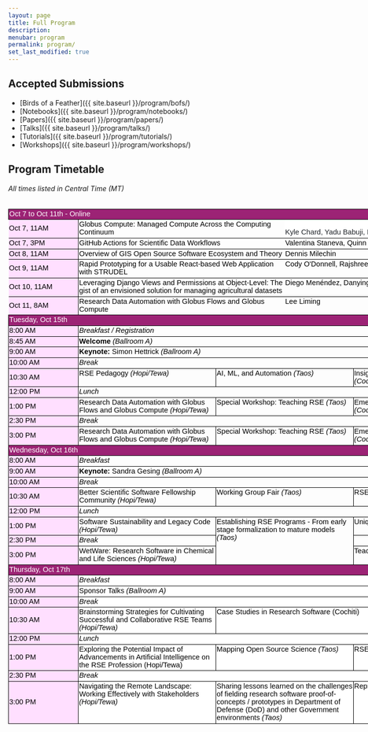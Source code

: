 ```yaml
---
layout: page
title: Full Program
description:
menubar: program
permalink: program/
set_last_modified: true
---
```


## Accepted Submissions

- [Birds of a Feather]({{ site.baseurl }}/program/bofs/)
- [Notebooks]({{ site.baseurl }}/program/notebooks/)
- [Papers]({{ site.baseurl }}/program/papers/)
- [Talks]({{ site.baseurl }}/program/talks/)
- [Tutorials]({{ site.baseurl }}/program/tutorials/)
- [Workshops]({{ site.baseurl }}/program/workshops/)

## Program Timetable

<html xmlns:o="urn:schemas-microsoft-com:office:office" xmlns:x="urn:schemas-microsoft-com:office:excel"
 xmlns="http://www.w3.org/TR/REC-html40">

<head>
 <style id="program_15106_Styles">
  <!--table
		{
			mso-displayed-decimal-separator: "\.";
			mso-displayed-thousand-separator: "\,";
		}

		@page {
			margin: .75in .7in .75in .7in;
			mso-header-margin: .3in;
			mso-footer-margin: .3in;
		}

		.font5 {
			color: black;
			font-size: 11.0pt;
			font-weight: 400;
			font-style: italic;
			text-decoration: none;
			font-family: Arial, sans-serif;
			mso-font-charset: 0;
		}

		.font6 {
			color: black;
			font-size: 11.0pt;
			font-weight: 400;
			font-style: normal;
			text-decoration: none;
			font-family: Arial, sans-serif;
			mso-font-charset: 0;
		}

		.font7 {
			color: black;
			font-size: 11.0pt;
			font-weight: 700;
			font-style: normal;
			text-decoration: none;
			font-family: Arial, sans-serif;
			mso-font-charset: 0;
		}

		.font8 {
			color: black;
			font-size: 11.0pt;
			font-weight: 400;
			font-style: italic;
			text-decoration: none;
			font-family: Arial, sans-serif;
			mso-font-charset: 0;
		}

		tr {
			mso-height-source: auto;
		}

		col {
			mso-width-source: auto;
		}

		br {
			mso-data-placement: same-cell;
		}

		.style0 {
			mso-number-format: General;
			text-align: general;
			vertical-align: bottom;
			white-space: nowrap;
			mso-rotate: 0;
			mso-background-source: auto;
			mso-pattern: auto;
			color: black;
			font-size: 10.0pt;
			font-weight: 400;
			font-style: normal;
			text-decoration: none;
			font-family: Arial;
			mso-generic-font-family: auto;
			mso-font-charset: 0;
			border: none;
			mso-protection: locked visible;
			mso-style-name: Normal;
			mso-style-id: 0;
		}

		td {
			mso-style-parent: style0;
			padding-top: 1px;
			padding-right: 1px;
			padding-left: 1px;
			mso-ignore: padding;
			color: black;
			font-size: 10.0pt;
			font-weight: 400;
			font-style: normal;
			text-decoration: none;
			font-family: Arial;
			mso-generic-font-family: auto;
			mso-font-charset: 0;
			mso-number-format: General;
			text-align: general;
			vertical-align: bottom;
			border: none;
			mso-background-source: auto;
			mso-pattern: auto;
			mso-protection: locked visible;
			white-space: nowrap;
			mso-rotate: 0;
		}

		.xl65 {
			mso-style-parent: style0;
			color: black;
			font-size: 11.0pt;
			font-style: italic;
			font-family: Arial, sans-serif;
			mso-font-charset: 0;
			vertical-align: top;
			border-top: .5pt solid black;
			border-right: none;
			border-bottom: .5pt solid black;
			border-left: .5pt solid black;
			white-space: normal;
		}

		.xl66 {
			mso-style-parent: style0;
			color: black;
			font-size: 11.0pt;
			font-style: italic;
			font-family: Arial, sans-serif;
			mso-font-charset: 0;
			vertical-align: top;
			border-top: .5pt solid black;
			border-right: none;
			border-bottom: .5pt solid black;
			border-left: .5pt solid black;
			background: white;
			mso-pattern: black none;
			white-space: normal;
		}

		.xl67 {
			mso-style-parent: style0;
			font-size: 11.0pt;
			font-family: Arial, sans-serif;
			mso-font-charset: 0;
			text-align: left;
			vertical-align: top;
			border-top: .5pt solid black;
			border-right: none;
			border-bottom: .5pt solid black;
			border-left: .5pt solid black;
			white-space: normal;
		}

		.xl68 {
			mso-style-parent: style0;
			font-size: 11.0pt;
			font-weight: 700;
			font-family: Arial, sans-serif;
			mso-font-charset: 0;
			text-align: left;
			vertical-align: top;
			border-top: .5pt solid black;
			border-right: none;
			border-bottom: .5pt solid black;
			border-left: .5pt solid black;
			white-space: normal;
		}

		.xl69 {
			mso-style-parent: style0;
			font-size: 11.0pt;
			font-family: Arial, sans-serif;
			mso-font-charset: 0;
			vertical-align: top;
			border-top: .5pt solid black;
			border-right: none;
			border-bottom: .5pt solid black;
			border-left: .5pt solid black;
			white-space: normal;
		}

		.xl70 {
			mso-style-parent: style0;
			color: black;
			font-size: 11.0pt;
			font-family: Arial, sans-serif;
			mso-font-charset: 0;
			vertical-align: top;
			border-top: .5pt solid black;
			border-right: none;
			border-bottom: .5pt solid black;
			border-left: .5pt solid black;
			white-space: normal;
		}

		.xl71 {
			mso-style-parent: style0;
			font-size: 11.0pt;
			font-style: italic;
			font-family: Arial, sans-serif;
			mso-font-charset: 0;
			text-align: left;
			vertical-align: top;
			border-top: .5pt solid black;
			border-right: none;
			border-bottom: .5pt solid black;
			border-left: .5pt solid black;
			white-space: normal;
		}

		.xl72 {
			mso-style-parent: style0;
			color: black;
			font-size: 11.0pt;
			font-family: Arial, sans-serif;
			mso-font-charset: 0;
			vertical-align: top;
			border-top: .5pt solid black;
			border-right: none;
			border-bottom: .5pt solid black;
			border-left: none;
			white-space: normal;
		}

		.xl73 {
			mso-style-parent: style0;
			font-size: 11.0pt;
			font-style: italic;
			font-family: Arial, sans-serif;
			mso-font-charset: 0;
			vertical-align: top;
			border-top: .5pt solid black;
			border-right: none;
			border-bottom: .5pt solid black;
			border-left: .5pt solid black;
			white-space: normal;
		}

		.xl74 {
			mso-style-parent: style0;
			color: black;
			font-size: 11.0pt;
			font-family: Arial, sans-serif;
			mso-font-charset: 0;
			vertical-align: top;
			border-top: .5pt solid black;
			border-right: none;
			border-bottom: none;
			border-left: .5pt solid black;
			white-space: normal;
		}

		.xl75 {
			mso-style-parent: style0;
			font-size: 11.0pt;
			font-style: italic;
			font-family: Arial, sans-serif;
			mso-font-charset: 0;
			vertical-align: top;
			border-top: .5pt solid black;
			border-right: none;
			border-bottom: .5pt solid black;
			border-left: none;
			white-space: normal;
		}

		.xl76 {
			mso-style-parent: style0;
			font-size: 11.0pt;
			font-style: italic;
			font-family: Arial, sans-serif;
			mso-font-charset: 0;
			text-align: left;
			vertical-align: top;
			border-top: .5pt solid black;
			border-right: none;
			border-bottom: .5pt solid black;
			border-left: .5pt solid black;
			background: white;
			mso-pattern: black none;
			white-space: normal;
		}

		.xl77 {
			mso-style-parent: style0;
			font-size: 11.0pt;
			font-family: Arial, sans-serif;
			mso-font-charset: 0;
			text-align: left;
			vertical-align: top;
			border-top: .5pt solid black;
			border-right: none;
			border-bottom: .5pt solid black;
			border-left: .5pt solid black;
			background: white;
			mso-pattern: black none;
			white-space: normal;
		}

		.xl78 {
			mso-style-parent: style0;
			color: black;
			font-size: 11.0pt;
			font-family: Arial, sans-serif;
			mso-font-charset: 0;
			vertical-align: top;
			border-top: .5pt solid black;
			border-right: none;
			border-bottom: .5pt solid black;
			border-left: .5pt solid black;
			background: white;
			mso-pattern: black none;
			white-space: normal;
		}

		.xl79 {
			mso-style-parent: style0;
			color: black;
			font-size: 11.0pt;
			font-family: Arial, sans-serif;
			mso-font-charset: 0;
			vertical-align: top;
			border-top: .5pt solid black;
			border-right: none;
			border-bottom: .5pt solid black;
			border-left: none;
			background: white;
			mso-pattern: black none;
			white-space: normal;
		}

		.xl80 {
			mso-style-parent: style0;
			color: black;
			font-size: 11.0pt;
			font-family: Arial, sans-serif;
			mso-font-charset: 0;
			vertical-align: top;
			border-top: .5pt solid black;
			border-right: none;
			border-bottom: none;
			border-left: .5pt solid black;
			background: white;
			mso-pattern: black none;
			white-space: normal;
		}

		.xl81 {
			mso-style-parent: style0;
			font-size: 11.0pt;
			font-style: italic;
			font-family: Arial, sans-serif;
			mso-font-charset: 0;
			vertical-align: top;
			border-top: .5pt solid black;
			border-right: none;
			border-bottom: .5pt solid black;
			border-left: .5pt solid black;
			background: white;
			mso-pattern: black none;
			white-space: normal;
		}

		.xl82 {
			mso-style-parent: style0;
			color: black;
			font-size: 11.0pt;
			font-family: Arial, sans-serif;
			mso-font-charset: 0;
			vertical-align: top;
			border-top: none;
			border-right: none;
			border-bottom: .5pt solid black;
			border-left: .5pt solid black;
			background: white;
			mso-pattern: black none;
			white-space: normal;
		}

		.xl83 {
			mso-style-parent: style0;
			color: black;
			font-size: 11.0pt;
			font-style: italic;
			font-family: Arial, sans-serif;
			mso-font-charset: 0;
			vertical-align: top;
			border-top: .5pt solid black;
			border-right: none;
			border-bottom: .5pt solid black;
			border-left: none;
			white-space: normal;
		}

		.xl84 {
			mso-style-parent: style0;
			font-size: 11.0pt;
			font-style: italic;
			font-family: Arial, sans-serif;
			mso-font-charset: 0;
			text-align: left;
			vertical-align: top;
			border-top: .5pt solid black;
			border-right: none;
			border-bottom: .5pt solid black;
			border-left: none;
			white-space: normal;
		}

		.xl85 {
			mso-style-parent: style0;
			font-size: 11.0pt;
			font-family: Arial, sans-serif;
			mso-font-charset: 0;
			text-align: left;
			vertical-align: top;
			border-top: .5pt solid black;
			border-right: none;
			border-bottom: .5pt solid black;
			border-left: none;
			white-space: normal;
		}

		.xl86 {
			mso-style-parent: style0;
			font-size: 11.0pt;
			font-weight: 700;
			font-family: Arial, sans-serif;
			mso-font-charset: 0;
			text-align: left;
			vertical-align: top;
			border-top: .5pt solid black;
			border-right: none;
			border-bottom: .5pt solid black;
			border-left: none;
			white-space: normal;
		}

		.xl87 {
			mso-style-parent: style0;
			color: black;
			font-size: 11.0pt;
			font-family: Arial, sans-serif;
			mso-font-charset: 0;
			vertical-align: top;
			border-top: .5pt solid black;
			border-right: .5pt solid black;
			border-bottom: .5pt solid black;
			border-left: none;
			background: white;
			mso-pattern: black none;
			white-space: normal;
		}

		.xl88 {
			mso-style-parent: style0;
			font-size: 11.0pt;
			font-style: italic;
			font-family: Arial, sans-serif;
			mso-font-charset: 0;
			vertical-align: top;
			border-top: .5pt solid black;
			border-right: none;
			border-bottom: .5pt solid black;
			border-left: none;
			background: white;
			mso-pattern: black none;
			white-space: normal;
		}

		.xl89 {
			mso-style-parent: style0;
			color: black;
			font-size: 11.0pt;
			font-style: italic;
			font-family: Arial, sans-serif;
			mso-font-charset: 0;
			vertical-align: top;
			border-top: .5pt solid black;
			border-right: none;
			border-bottom: .5pt solid black;
			border-left: none;
			background: white;
			mso-pattern: black none;
			white-space: normal;
		}

		.xl90 {
			mso-style-parent: style0;
			font-size: 11.0pt;
			font-style: italic;
			font-family: Arial, sans-serif;
			mso-font-charset: 0;
			text-align: left;
			vertical-align: top;
			border-top: .5pt solid black;
			border-right: none;
			border-bottom: .5pt solid black;
			border-left: none;
			background: white;
			mso-pattern: black none;
			white-space: normal;
		}

		.xl91 {
			mso-style-parent: style0;
			font-size: 11.0pt;
			font-family: Arial, sans-serif;
			mso-font-charset: 0;
			text-align: left;
			vertical-align: top;
			border-top: .5pt solid black;
			border-right: none;
			border-bottom: .5pt solid black;
			border-left: none;
			background: white;
			mso-pattern: black none;
			white-space: normal;
		}

		.xl92 {
			mso-style-parent: style0;
			font-size: 11.0pt;
			font-family: Arial, sans-serif;
			mso-font-charset: 0;
			mso-number-format: "Medium Time";
			text-align: left;
			vertical-align: middle;
			border: .5pt solid black;
			background: #FFDFFF;
			mso-pattern: black none;
			white-space: normal;
		}

		.xl93 {
			mso-style-parent: style0;
			color: black;
			font-size: 11.0pt;
			font-family: Arial, sans-serif;
			mso-font-charset: 0;
			mso-number-format: "Medium Time";
			text-align: left;
			vertical-align: middle;
			border: .5pt solid black;
			background: #FFDFFF;
			mso-pattern: black none;
			white-space: normal;
		}

		.xl94 {
			mso-style-parent: style0;
			text-align: left;
			vertical-align: middle;
			background: #FFDFFF;
			mso-pattern: black none;
		}

		.xl95 {
			mso-style-parent: style0;
			color: white;
			font-size: 11.0pt;
			font-family: Arial, sans-serif;
			mso-font-charset: 0;
			text-align: left;
			vertical-align: middle;
			border-top: .5pt solid black;
			border-right: none;
			border-bottom: .5pt solid black;
			border-left: .5pt solid black;
			background: #9C2375;
			mso-pattern: #9C2375 none;
			white-space: normal;
		}

		.xl96 {
			mso-style-parent: style0;
			font-size: 11.0pt;
			font-family: Arial, sans-serif;
			mso-font-charset: 0;
			vertical-align: top;
			border-top: .5pt solid black;
			border-right: none;
			border-bottom: .5pt solid black;
			border-left: none;
			white-space: normal;
		}

		.xl97 {
			mso-style-parent: style0;
			color: windowtext;
			font-family: Arial, sans-serif;
			mso-font-charset: 0;
			text-align: left;
			vertical-align: middle;
			border-top: .5pt solid black;
			border-right: none;
			border-bottom: .5pt solid black;
			border-left: none;
			white-space: normal;
		}

		.xl98 {
			mso-style-parent: style0;
			font-size: 11.0pt;
			font-family: Arial, sans-serif;
			mso-font-charset: 0;
			text-align: left;
			vertical-align: middle;
			border-top: .5pt solid black;
			border-right: .5pt solid black;
			border-bottom: .5pt solid black;
			border-left: none;
			background: #FFDFFF;
			mso-pattern: black none;
			white-space: normal;
		}

		.xl99 {
			mso-style-parent: style0;
			color: #1F2328;
			font-size: 11.0pt;
			font-family: Arial, sans-serif;
			mso-font-charset: 0;
			border-top: .5pt solid black;
			border-right: none;
			border-bottom: .5pt solid black;
			border-left: none;
			background: white;
			mso-pattern: white none;
			white-space: normal;
		}

		.xl100 {
			mso-style-parent: style0;
			font-size: 11.0pt;
			font-family: Arial, sans-serif;
			mso-font-charset: 0;
			border-top: .5pt solid black;
			border-right: none;
			border-bottom: .5pt solid black;
			border-left: none;
			white-space: normal;
		}

		.xl101 {
			mso-style-parent: style0;
			color: windowtext;
			font-family: Arial, sans-serif;
			mso-font-charset: 0;
			border-top: .5pt solid black;
			border-right: none;
			border-bottom: .5pt solid black;
			border-left: none;
			white-space: normal;
		}

		.xl102 {
			mso-style-parent: style0;
			color: windowtext;
			font-family: Arial, sans-serif;
			mso-font-charset: 0;
			border-top: .5pt solid black;
			border-right: none;
			border-bottom: none;
			border-left: none;
			white-space: normal;
		}

		.xl103 {
			mso-style-parent: style0;
			color: windowtext;
			font-family: Arial, sans-serif;
			mso-font-charset: 0;
			border-top: none;
			border-right: none;
			border-bottom: none;
			border-left: .5pt solid black;
			white-space: normal;
		}

		.xl104 {
			mso-style-parent: style0;
			font-family: Arial, sans-serif;
			mso-font-charset: 0;
			white-space: normal;
		}

		.xl105 {
			mso-style-parent: style0;
			color: windowtext;
			font-family: Arial, sans-serif;
			mso-font-charset: 0;
			border-top: none;
			border-right: none;
			border-bottom: .5pt solid black;
			border-left: .5pt solid black;
			white-space: normal;
		}

		.xl106 {
			mso-style-parent: style0;
			color: windowtext;
			font-family: Arial, sans-serif;
			mso-font-charset: 0;
			border-top: none;
			border-right: none;
			border-bottom: .5pt solid black;
			border-left: none;
			white-space: normal;
		}

		.xl107 {
			mso-style-parent: style0;
			color: windowtext;
			font-size: 11.0pt;
			font-family: Arial, sans-serif;
			mso-font-charset: 0;
			border-top: .5pt solid black;
			border-right: none;
			border-bottom: .5pt solid black;
			border-left: none;
			background: white;
			mso-pattern: black none;
			white-space: normal;
		}

		.xl108 {
			mso-style-parent: style0;
			color: black;
			font-size: 11.0pt;
			font-family: Arial, sans-serif;
			mso-font-charset: 0;
			vertical-align: top;
			border-top: .5pt solid black;
			border-right: .5pt solid black;
			border-bottom: .5pt solid black;
			border-left: none;
			background: white;
			mso-pattern: #D9D9D9 none;
			white-space: normal;
		}

		.xl109 {
			mso-style-parent: style0;
			color: windowtext;
			font-size: 11.0pt;
			font-family: Arial, sans-serif;
			mso-font-charset: 0;
			border-top: .5pt solid black;
			border-right: none;
			border-bottom: none;
			border-left: none;
			background: white;
			mso-pattern: black none;
			white-space: normal;
		}

		.xl110 {
			mso-style-parent: style0;
			color: windowtext;
			font-size: 11.0pt;
			font-family: Arial, sans-serif;
			mso-font-charset: 0;
			border-top: none;
			border-right: none;
			border-bottom: .5pt solid black;
			border-left: none;
			background: white;
			mso-pattern: black none;
			white-space: normal;
		}
		-->
 </style>
</head>

<body link="#1155CC" vlink="#1155CC">
 <!--[if !excel]>&nbsp;&nbsp;<![endif]-->
 <!--The following information was generated by Microsoft Excel's Publish as Web
Page wizard.-->
 <!--If the same item is republished from Excel, all information between the DIV
tags will be replaced.-->
 <!----------------------------->
 <!--START OF OUTPUT FROM EXCEL PUBLISH AS WEB PAGE WIZARD -->
 <!----------------------------->

 <i>All times listed in Central Time (MT) </i><br><br>

 <div id="program_15106" align=center x:publishsource="Excel">

  <table border=0 cellpadding=0 cellspacing=0 width=1119 style='border-collapse:
 collapse;table-layout:fixed;width:840pt'>
   <col class=xl94 width=87 style='mso-width-source:userset;mso-width-alt:2773;
 width:65pt'>
   <col width=87 span=7 style='mso-width-source:userset;mso-width-alt:2773;
 width:65pt'>
   <tr height=20 style='mso-height-source:userset;height:15.75pt'>
    <td colspan=8 height=20 class=xl95 width=1119 style='height:15.75pt;
  width:840pt'>Oct 7 to Oct 11th - Online</td>
   </tr>
   <tr height=20 style='mso-height-source:userset;height:15.75pt'>
    <td height=20 class=xl98 width=87 style='height:15.75pt;border-top:none;
  width:65pt'>Oct 7, 11AM</td>
    <td colspan=3 class=xl69 width=261 style='border-left:none;width:195pt;
  overflow-wrap: break-word'>Globus Compute: Managed Compute Across the
     Computing Continuum</td>
    <td colspan=4 class=xl99 width=348 style='width:260pt'>Kyle Chard, Yadu
     Babuji, Reid Mello</td>
   </tr>
   <tr height=20 style='mso-height-source:userset;height:15.75pt'>
    <td height=20 class=xl98 width=87 style='height:15.75pt;border-top:none;
  width:65pt;overflow-wrap: break-word'>Oct 7, 3PM</td>
    <td colspan=3 class=xl69 width=261 style='border-left:none;width:195pt'>GitHub
     Actions for Scientific Data Workflows</td>
    <td colspan=4 class=xl100 width=348 style='width:260pt'>Valentina Staneva,
     Quinn Brencher</td>
   </tr>
   <tr height=20 style='mso-height-source:userset;height:15.75pt'>
    <td height=20 class=xl98 width=87 style='height:15.75pt;border-top:none;
  width:65pt;overflow-wrap: break-word'>Oct 8, 11AM</td>
    <td colspan=3 class=xl69 width=261 style='border-left:none;width:195pt'>Overview
     of GIS Open Source Software Ecosystem and Theory</td>
    <td colspan=4 class=xl72 width=348 style='width:260pt'>Dennis Milechin</td>
   </tr>
   <tr height=20 style='mso-height-source:userset;height:15.75pt'>
    <td height=20 class=xl98 width=87 style='height:15.75pt;border-top:none;
  width:65pt;overflow-wrap: break-word'>Oct 9, 11AM</td>
    <td colspan=3 class=xl69 width=261 style='border-left:none;width:195pt'>Rapid
     Prototyping for a Usable React-based Web Application with STRUDEL</td>
    <td colspan=4 class=xl72 width=348 style='width:260pt'>Cody O'Donnell,
     Rajshree Deshmukh, Lavanya Ramakrishnan</td>
   </tr>
   <tr height=20 style='mso-height-source:userset;height:15.75pt'>
    <td height=20 class=xl98 width=87 style='height:15.75pt;border-top:none;
  width:65pt;overflow-wrap: break-word'>Oct 10, 11AM</td>
    <td colspan=3 class=xl69 width=261 style='border-left:none;width:195pt'>Leveraging
     Django Views and Permissions at Object-Level: The gist of an envisioned
     solution for managing agricultural datasets</td>
    <td colspan=4 class=xl72 width=348 style='width:260pt'>Diego Menéndez,
     Danying Shao</td>
   </tr>
   <tr height=20 style='mso-height-source:userset;height:15.75pt'>
    <td height=20 class=xl98 width=87 style='height:15.75pt;border-top:none;
  width:65pt;overflow-wrap: break-word'>Oct 11, 8AM</td>
    <td colspan=3 class=xl69 width=261 style='border-left:none;width:195pt'>Research
     Data Automation with Globus Flows and Globus Compute</td>
    <td colspan=4 class=xl72 width=348 style='width:260pt'>Lee Liming</td>
   </tr>
   <tr height=20 style='mso-height-source:userset;height:15.75pt'>
    <td colspan=8 height=20 class=xl95 width=1119 style='height:15.75pt;
  width:840pt'>Tuesday, Oct 15th</td>
   </tr>
   <tr height=20 style='mso-height-source:userset;height:15.75pt'>
    <td height=20 class=xl92 width=87 style='height:15.75pt;border-top:none;
  width:65pt'>8:00 AM</td>
    <td colspan=7 class=xl71 width=609 style='border-left:none;width:455pt'>Breakfast
     / Registration</td>
   </tr>
   <tr height=20 style='mso-height-source:userset;height:15.75pt'>
    <td height=20 class=xl92 width=87 style='height:15.75pt;border-top:none;
  width:65pt'>8:45 AM</td>
    <td colspan=7 class=xl68 width=609 style='border-left:none;width:455pt'>Welcome<font class="font8">
      (Ballroom A)</font>
    </td>
   </tr>
   <tr height=20 style='mso-height-source:userset;height:15.75pt'>
    <td height=20 class=xl92 width=87 style='height:15.75pt;border-top:none;
  width:65pt'>9:00 AM</td>
    <td colspan=7 class=xl67 width=609 style='border-left:none;width:455pt'>
     <font class="font7">Keynote:</font>
     <font class="font6"> Simon Hettrick </font>
     <font class="font8">(Ballroom A)</font>
    </td>
   </tr>
   <tr height=20 style='mso-height-source:userset;height:15.75pt'>
    <td height=20 class=xl92 width=87 style='height:15.75pt;border-top:none;
  width:65pt'>10:00 AM</td>
    <td colspan=7 class=xl71 width=609 style='border-left:none;width:455pt'>Break</td>
   </tr>
   <tr height=20 style='mso-height-source:userset;height:15.75pt'>
    <td height=20 class=xl93 width=87 style='height:15.75pt;border-top:none;
  width:65pt'>10:30 AM</td>
    <td colspan=2 class=xl70 width=174 style='border-left:none;width:130pt'>RSE
     Pedagogy <font class="font5">(Hopi/Tewa)</font>
    </td>
    <td colspan=2 class=xl70 width=174 style='width:130pt'>AI, ML, and Automation
     <font class="font5">(Taos)</font>
    </td>
    <td colspan=3 class=xl70 width=261 style='width:195pt'>Insights on Research
     Software Practices and Principles <font class="font5">(Cochiti)</font>
    </td>
   </tr>
   <tr height=20 style='mso-height-source:userset;height:15.75pt'>
    <td height=20 class=xl92 width=87 style='height:15.75pt;border-top:none;
  width:65pt'>12:00 PM</td>
    <td colspan=7 class=xl71 width=609 style='border-left:none;width:455pt'>Lunch</td>
   </tr>
   <tr height=20 style='mso-height-source:userset;height:15.75pt'>
    <td height=20 class=xl93 width=87 style='height:15.75pt;border-top:none;
  width:65pt'>1:00 PM</td>
    <td colspan=2 class=xl70 width=174 style='border-left:none;width:130pt'>Research
     Data Automation with Globus Flows and Globus Compute <font class="font5">(Hopi/Tewa)</font>
    </td>
    <td colspan=2 class=xl70 width=174 style='width:130pt'>Special Workshop:
     Teaching RSE <font class="font5">(Taos)</font>
    </td>
    <td colspan=3 class=xl70 width=261 style='width:195pt'>Emerging as a Team
     Leader through Cultural Challenges <font class="font5">(Cochiti)</font>
    </td>
   </tr>
   <tr height=20 style='mso-height-source:userset;height:15.75pt'>
    <td height=20 class=xl92 width=87 style='height:15.75pt;border-top:none;
  width:65pt'>2:30 PM</td>
    <td colspan=7 class=xl73 width=609 style='border-left:none;width:455pt'>Break</td>
   </tr>
   <tr height=20 style='mso-height-source:userset;height:15.75pt'>
    <td height=20 class=xl92 width=87 style='height:15.75pt;border-top:none;
  width:65pt'>3:00 PM</td>
    <td colspan=2 class=xl70 width=174 style='border-left:none;width:130pt'>Research
     Data Automation with Globus Flows and Globus Compute <font class="font5">(Hopi/Tewa)</font>
    </td>
    <td colspan=2 class=xl70 width=174 style='width:130pt'>Special Workshop:
     Teaching RSE <font class="font5">(Taos)</font>
    </td>
    <td colspan=3 class=xl70 width=261 style='width:195pt'>Emerging as a Team
     Leader through Cultural Challenges <font class="font5">(Cochiti)</font>
    </td>
   </tr>
   <tr height=20 style='mso-height-source:userset;height:15.75pt'>
    <td colspan=8 height=20 class=xl95 width=1119 style='height:15.75pt;
  width:840pt'>Wednesday, Oct 16th</td>
   </tr>
   <tr height=20 style='mso-height-source:userset;height:15.75pt'>
    <td height=20 class=xl92 width=87 style='height:15.75pt;border-top:none;
  width:65pt'>8:00 AM</td>
    <td colspan=7 class=xl71 width=609 style='border-left:none;width:455pt'>Breakfast</td>
   </tr>
   <tr height=20 style='mso-height-source:userset;height:15.75pt'>
    <td height=20 class=xl92 width=87 style='height:15.75pt;border-top:none;
  width:65pt'>9:00 AM</td>
    <td colspan=7 class=xl67 width=609 style='border-left:none;width:455pt'>
     <font class="font7">Keynote:</font>
     <font class="font6"> Sandra Gesing </font>
     <font class="font8">(Ballroom A)</font>
    </td>
   </tr>
   <tr height=20 style='mso-height-source:userset;height:15.75pt'>
    <td height=20 class=xl92 width=87 style='height:15.75pt;border-top:none;
  width:65pt'>10:00 AM</td>
    <td colspan=7 class=xl65 width=609 style='border-left:none;width:455pt'>Break</td>
   </tr>
   <tr height=20 style='mso-height-source:userset;height:15.75pt'>
    <td height=20 class=xl93 width=87 style='height:15.75pt;border-top:none;
  width:65pt'>10:30 AM</td>
    <td colspan=2 class=xl70 width=174 style='border-left:none;width:130pt'>Better
     Scientific Software Fellowship Community <font class="font5">(Hopi/Tewa)</font>
    </td>
    <td colspan=2 class=xl70 width=174 style='width:130pt'>Working Group Fair <font class="font5">(Taos)
     </font>
    </td>
    <td colspan=3 class=xl70 width=261 style='width:195pt'>RSEs in
     domain-specific ecosystems <font class="font5">(Cochiti)</font>
    </td>
   </tr>
   <tr height=20 style='mso-height-source:userset;height:15.75pt'>
    <td height=20 class=xl92 width=87 style='height:15.75pt;border-top:none;
  width:65pt'>12:00 PM</td>
    <td colspan=7 class=xl65 width=609 style='border-left:none;width:455pt'>Lunch</td>
   </tr>
   <tr height=20 style='mso-height-source:userset;height:15.75pt'>
    <td height=20 class=xl93 width=87 style='height:15.75pt;border-top:none;
  width:65pt'>1:00 PM</td>
    <td colspan=2 class=xl70 width=174 style='border-left:none;width:130pt'>Software
     Sustainability and Legacy Code <font class="font5">(Hopi/Tewa)</font>
    </td>
    <td colspan=2 rowspan=3 class=xl74 width=174 style='border-bottom:.5pt solid black;
  width:130pt'>Establishing RSE Programs - From early stage formalization to
     mature models <font class="font5">(Taos)</font>
    </td>
    <td colspan=3 class=xl70 width=261 style='width:195pt'>Unique Stories in
     Research Software Experience <font class="font5">(Cochiti)</font>
    </td>
   </tr>
   <tr height=20 style='mso-height-source:userset;height:15.75pt'>
    <td height=20 class=xl92 width=87 style='height:15.75pt;border-top:none;
  width:65pt'>2:30 PM</td>
    <td colspan=2 class=xl73 width=174 style='border-left:none;width:130pt'>Break</td>
    <td colspan=3 class=xl73 width=261 style='width:195pt'>&nbsp;</td>
   </tr>
   <tr height=20 style='mso-height-source:userset;height:15.75pt'>
    <td height=20 class=xl93 width=87 style='height:15.75pt;border-top:none;
  width:65pt'>3:00 PM</td>
    <td colspan=2 class=xl70 width=174 style='border-left:none;width:130pt'>WetWare:
     Research Software in Chemical and Life Sciences <font class="font5">(Hopi/Tewa)</font>
    </td>
    <td colspan=3 class=xl70 width=261 style='width:195pt'>Teaching Research
     Software Engineering <font class="font5">(Cochiti)</font>
    </td>
   </tr>
   <tr height=20 style='mso-height-source:userset;height:15.75pt'>
    <td colspan=8 height=20 class=xl95 width=696 style='height:15.75pt;
  width:840pt'>Thursday, Oct 17th</td>
   </tr>
   <tr height=20 style='mso-height-source:userset;height:15.75pt'>
    <td height=20 class=xl92 width=87 style='height:15.75pt;border-top:none;
  width:65pt'>8:00 AM</td>
    <td colspan=7 class=xl76 width=609 style='border-left:none;width:455pt'>Breakfast</td>
   </tr>
   <tr height=20 style='mso-height-source:userset;height:15.75pt'>
    <td height=20 class=xl92 width=87 style='height:15.75pt;border-top:none;
  width:65pt'>9:00 AM</td>
    <td colspan=7 class=xl77 width=609 style='border-left:none;width:455pt'>Sponsor
     Talks <font class="font8">(Ballroom A)</font>
    </td>
   </tr>
   <tr height=20 style='mso-height-source:userset;height:15.75pt'>
    <td height=20 class=xl92 width=87 style='height:15.75pt;border-top:none;
  width:65pt'>10:00 AM</td>
    <td colspan=7 class=xl66 width=609 style='border-left:none;width:455pt'>Break</td>
   </tr>
   <tr height=40 style='mso-height-source:userset;height:30.0pt'>
    <td height=40 class=xl93 width=87 style='height:30.0pt;border-top:none;
  width:65pt'>10:30 AM</td>
    <td colspan=2 class=xl78 width=174 style='border-left:none;width:130pt'>Brainstorming
     Strategies for Cultivating Successful and Collaborative RSE Teams <font class="font5">(Hopi/Tewa)
     </font>
    </td>
    <td colspan=4 class=xl78 width=348 style='border-right:.5pt solid black;
  width:260pt'>Case Studies in Research Software (Cochiti)</td>
    <td class=xl108 width=87 style='border-top:none;width:65pt'>Rapid Access
     Microtalks (Ballroom A)</td>
   </tr>
   <tr height=20 style='mso-height-source:userset;height:15.75pt'>
    <td height=20 class=xl92 width=87 style='height:15.75pt;border-top:none;
  width:65pt'>12:00 PM</td>
    <td colspan=7 class=xl66 width=609 style='border-left:none;width:455pt'>Lunch</td>
   </tr>
   <tr height=20 style='mso-height-source:userset;height:15.75pt'>
    <td height=20 class=xl93 width=87 style='height:15.75pt;border-top:none;
  width:65pt'>1:00 PM</td>
    <td colspan=2 class=xl78 width=174 style='border-left:none;width:130pt'>Exploring
     the Potential Impact of Advancements in Artificial Intelligence on the RSE
     Profession (Hopi/Tewa)</td>
    <td colspan=2 class=xl80 width=174 style='width:130pt'>Mapping Open Source
     Science <font class="font5">(Taos)</font>
    </td>
    <td colspan=3 class=xl78 width=261 style='width:195pt'>RSE in Action! <font class="font5">(Cochiti)
     </font>
    </td>
   </tr>
   <tr height=20 style='mso-height-source:userset;height:15.75pt'>
    <td height=20 class=xl92 width=87 style='height:15.75pt;border-top:none;
  width:65pt'>2:30 PM</td>
    <td colspan=7 class=xl81 width=609 style='border-left:none;width:455pt'>Break</td>
   </tr>
   <tr height=59 style='mso-height-source:userset;height:44.0pt'>
    <td height=59 class=xl93 width=87 style='height:44.0pt;border-top:none;
  width:65pt'>3:00 PM</td>
    <td colspan=2 class=xl78 width=174 style='border-left:none;width:130pt'>Navigating
     the Remote Landscape: Working Effectively with Stakeholders <font class="font5">(Hopi/Tewa)</font>
    </td>
    <td colspan=2 class=xl82 width=174 style='width:130pt'>Sharing lessons
     learned on the challenges of fielding research software proof-of-concepts /
     prototypes in Department of Defense (DoD) and other Government environments <font class="font5">
      (Taos)</font>
    </td>
    <td colspan=3 class=xl78 width=261 style='width:195pt'>Reproducible Software
     Ecosystems <font class="font5">(Cochiti)</font>
    </td>
   </tr>
  </table>

 </div>


 <!----------------------------->
 <!--END OF OUTPUT FROM EXCEL PUBLISH AS WEB PAGE WIZARD-->
 <!----------------------------->
</body>

</html>
